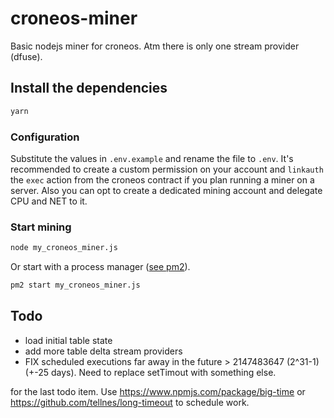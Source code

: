 # croneos-miner
Basic nodejs miner for croneos. Atm there is only one stream provider (dfuse).

## Install the dependencies
```bash
yarn
```

### Configuration
Substitute the values in `.env.example` and rename the file to `.env`. It's recommended to create a custom permission on your account and `linkauth` the `exec` action from the croneos contract if you plan running a miner on a server. Also you can opt to create a dedicated mining account and delegate CPU and NET to it.

### Start mining
```bash
node my_croneos_miner.js
```
Or start with a process manager ([see pm2](https://github.com/Unitech/pm2)).
```bash
pm2 start my_croneos_miner.js
```

## Todo
* load initial table state
* add more table delta stream providers
* FIX scheduled executions far away in the future >  2147483647 (2^31-1) (+-25 days). Need to replace setTimout with something else.

for the last todo item. Use https://www.npmjs.com/package/big-time or https://github.com/tellnes/long-timeout to schedule work.
